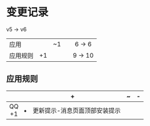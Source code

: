# 变更记录

v5 -> v6

||||||
|-|:-:|:-:|:-:|:-:|
|应用||~1||6 -> 6|
|应用规则|+1|||9 -> 10|

## 应用规则

||+|~|-|
|:-:|-|-|-|
|QQ<br>+1|<li>更新提示-消息页面顶部安装提示|||
